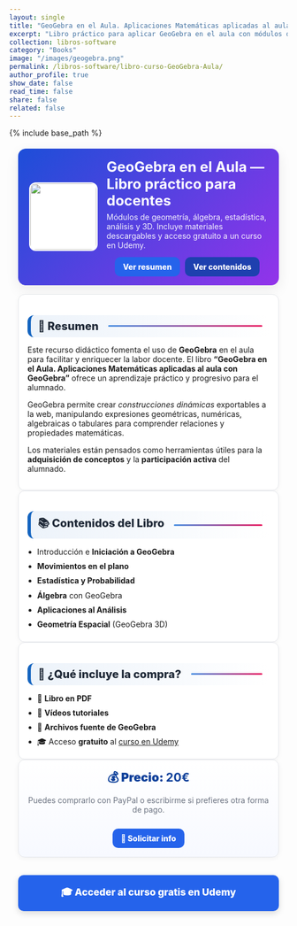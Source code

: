 ```yaml
---
layout: single
title: "GeoGebra en el Aula. Aplicaciones Matemáticas aplicadas al aula con GeoGebra"
excerpt: "Libro práctico para aplicar GeoGebra en el aula con módulos de geometría, estadística, álgebra y análisis. Incluye acceso gratuito a un curso de Udemy y materiales descargables."
collection: libros-software
category: "Books"
image: "/images/geogebra.png"
permalink: /libros-software/libro-curso-GeoGebra-Aula/
author_profile: true
show_date: false
read_time: false
share: false
related: false
---
```


{% include base_path %}

<!-- ✅ SEO básico -->
<link rel="canonical" href="{{ site.url }}{{ page.permalink }}">
<meta name="robots" content="index,follow">
<meta name="description" content="Libro 'GeoGebra en el Aula' con módulos de geometría, álgebra, estadística, análisis y 3D. Incluye curso Udemy gratuito y materiales descargables.">

<!-- ✅ Open Graph / Twitter -->
<meta property="og:title" content="Libro: GeoGebra en el Aula — Aplicaciones Matemáticas">
<meta property="og:description" content="Libro práctico para aplicar GeoGebra en el aula. Incluye curso Udemy gratuito y recursos descargables.">
<meta property="og:type" content="book">
<meta property="og:url" content="{{ site.url }}{{ page.permalink }}">
<meta property="og:image" content="{{ site.url }}{{ page.image }}">
<meta property="og:image:width" content="1200"><meta property="og:image:height" content="630">

<meta name="twitter:card" content="summary_large_image">
<meta name="twitter:title" content="Libro: GeoGebra en el Aula — Aplicaciones Matemáticas">
<meta name="twitter:description" content="Módulos de geometría, álgebra, estadística, análisis y 3D. Con curso Udemy gratuito.">
<meta name="twitter:image" content="{{ site.url }}{{ page.image }}">

<!-- ✅ JSON-LD (Book + Offer) -->
<script type="application/ld+json">
{
  "@context":"https://schema.org",
  "@type":"Book",
  "name":"GeoGebra en el Aula. Aplicaciones Matemáticas aplicadas al aula con GeoGebra",
  "author":{"@type":"Person","name":"Manuel Castillo-Cara","url":"https://www.manuelcastillo.eu/"},
  "description":"Libro educativo para el uso práctico de GeoGebra en el aula. Incluye módulos sobre geometría, álgebra, estadística, análisis y geometría 3D, además de recursos descargables y acceso a curso online.",
  "image":"{{ site.url }}{{ page.image }}",
  "url":"{{ site.url }}{{ page.permalink }}",
  "publisher":{"@type":"Organization","name":"Autoedición"},
  "inLanguage":"es",
  "offers":{
    "@type":"Offer",
    "price":"20.00",
    "priceCurrency":"EUR",
    "availability":"https://schema.org/InStock",
    "url":"{{ site.url }}{{ page.permalink }}"
  }
}
</script>

<!-- 🎨 Estilos unificados -->
<style>
  :root{
    --ink:#1f2937; --muted:#6b7280; --bd:#e5e7eb; --soft:#f8fafc;
    --card:#ffffff; --brand:#1565c0; --brand2:#0b67b8;
    --cta:#2563eb; --cta-hover:#1d4ed8; --cta-soft:#eaf1ff;
  }
  .book-wrap{max-width:1050px;margin:0 auto;padding:0 1rem}

  /* HERO */
  .book-hero{
    display:flex; gap:1rem; align-items:center; flex-wrap:wrap;
    background:linear-gradient(135deg,#1d4ed8 0%, #9333ea 100%);
    color:#fff; border-radius:14px; padding:1rem 1.25rem; margin:1.25rem 0 1rem;
    box-shadow:0 8px 24px rgba(0,0,0,.08);
  }
  .book-hero img{
    width:120px; height:120px; object-fit:cover; border-radius:12px;
    background:#fff; border:2px solid rgba(255,255,255,.7);
  }
  .book-hero h1{font-size:1.6rem; margin:.1rem 0 .3rem; line-height:1.2}
  .book-hero p{margin:0; opacity:.95}
  .hero-actions{display:flex; justify-content:center; align-items:center; gap:.6rem; flex-wrap:wrap; margin-top:.8rem; text-align:center}

  /* Botones */
  .btn{display:inline-block; padding:.65em 1.05em; border-radius:10px; font-weight:800; text-decoration:none; border:0; cursor:pointer; transition: transform .06s ease, box-shadow .15s ease, background-color .15s ease;}
  .btn:hover{ transform:translateY(-1px); box-shadow:0 6px 16px rgba(0,0,0,.18) }
  .btn-primary{ background:var(--cta); color:#fff !important; }
  .btn-primary:hover{ background:var(--cta-hover) !important; }
  .btn-ghost{ background:#1e40af; color:#fff !important; border:none; }
  .btn-ghost:hover{ background:#1e3a8a; }

  /* Secciones */
  .section-title{
    display:flex; align-items:center; gap:.5rem;
    font-size:1.25rem; font-weight:800; color:var(--ink);
    background:linear-gradient(90deg, rgba(21,101,192,.08), #fff);
    border-left:6px solid var(--brand);
    border-radius:12px; padding:.5rem .8rem; margin:1.3rem 0 .8rem;
  }
  .section-title::after{
    content:""; flex:1; height:3px; margin-left:.6rem;
    background:linear-gradient(to right,#4a90e2,#e91e63); border-radius:2px;
  }

  .card{ background:var(--card); border:1px solid var(--bd); border-radius:12px; padding:1rem; box-shadow:0 2px 10px rgba(0,0,0,.04); }
  .list{ margin:.35rem 0 0; padding-left:1.1rem }
  .list li{ margin:.28rem 0; line-height:1.55 }

  /* Bloque compra */
  .buy-card{
    display:flex; flex-direction:column; gap:.6rem; align-items:center; text-align:center;
    background:linear-gradient(180deg,#ffffff,#f7f9ff);
    border:1px solid var(--bd); border-radius:12px; padding:1rem;
    box-shadow:0 2px 10px rgba(0,0,0,.05);
  }
  .price{font-size:1.35rem; font-weight:900; color:#0b3e99}

  /* CTA inferior grande */
  .cta-center{ display:flex; justify-content:center; margin:2rem 0; }
  .cta-center .btn-primary{ padding:1em 2.5em; font-size:1.1rem; min-width:clamp(240px,40vw,420px); text-align:center; box-shadow:0 4px 12px rgba(0,0,0,.15); }

  /* Ocultar meta del theme */
  .page__meta, .page__meta-title, .page__taxonomy, .page__date{ display:none !important; }
</style>

<div class="book-wrap">

  <!-- HERO -->
  <section class="book-hero">
    <img src="{{ page.image }}" alt="Portada del libro GeoGebra en el Aula">
    <div style="flex:1">
      <h1>GeoGebra en el Aula — Libro práctico para docentes</h1>
      <p>Módulos de geometría, álgebra, estadística, análisis y 3D. Incluye materiales descargables y acceso gratuito a un curso en Udemy.</p>
      <div class="hero-actions">
        <a class="btn btn-primary" href="#resumen">Ver resumen</a>
        <a class="btn btn-ghost" href="#contenidos">Ver contenidos</a>
      </div>
    </div>
  </section>

  <!-- RESUMEN -->
  <div id="resumen" class="card">
    <h2 class="section-title">📘 Resumen</h2>
    <p>Este recurso didáctico fomenta el uso de <strong>GeoGebra</strong> en el aula para facilitar y enriquecer la labor docente. El libro <strong>“GeoGebra en el Aula. Aplicaciones Matemáticas aplicadas al aula con GeoGebra”</strong> ofrece un aprendizaje práctico y progresivo para el alumnado.</p>
    <p>GeoGebra permite crear <em>construcciones dinámicas</em> exportables a la web, manipulando expresiones geométricas, numéricas, algebraicas o tabulares para comprender relaciones y propiedades matemáticas.</p>
    <p>Los materiales están pensados como herramientas útiles para la <strong>adquisición de conceptos</strong> y la <strong>participación activa</strong> del alumnado.</p>
  </div>

  <!-- CONTENIDOS -->
  <div id="contenidos" class="card">
    <h2 class="section-title">📚 Contenidos del Libro</h2>
    <ul class="list">
      <li>Introducción e <strong>Iniciación a GeoGebra</strong></li>
      <li><strong>Movimientos en el plano</strong></li>
      <li><strong>Estadística y Probabilidad</strong></li>
      <li><strong>Álgebra</strong> con GeoGebra</li>
      <li><strong>Aplicaciones al Análisis</strong></li>
      <li><strong>Geometría Espacial</strong> (GeoGebra 3D)</li>
    </ul>
  </div>

  <!-- QUÉ INCLUYE -->
  <div class="card">
    <h2 class="section-title">🎁 ¿Qué incluye la compra?</h2>
    <ul class="list">
      <li>📕 <strong>Libro en PDF</strong></li>
      <li>🎥 <strong>Vídeos tutoriales</strong></li>
      <li>📂 <strong>Archivos fuente de GeoGebra</strong></li>
      <li>🎓 Acceso <strong>gratuito</strong> al <a href="https://www.udemy.com/course/matematicas-geogebra/?couponCode=AGO_2025" target="_blank" rel="noopener">curso en Udemy</a></li>
    </ul>
  </div>

  <!-- PRECIO & COMPRA -->
  <div class="buy-card">
    <div class="price">💰 Precio: <strong>20€</strong></div>
    <p style="margin:.1rem 0 .6rem; color:var(--muted)">Puedes comprarlo con PayPal o escribirme si prefieres otra forma de pago.</p>
    <div style="margin-top:.4rem">
      <a class="btn btn-primary" href="mailto:manwest.c@gmail.com">📩 Solicitar info</a>
    </div>
  </div>

  <!-- CTA inferior -->
  <div class="cta-center">
    <a class="btn btn-primary" href="https://www.udemy.com/course/matematicas-geogebra/?couponCode=AGO_2025" target="_blank" rel="noopener">🎓 Acceder al curso gratis en Udemy</a>
  </div>
</div>

<script 
  src="https://www.paypal.com/sdk/js?client-id=BAAFLtzEbhR-v2Nk6YVEdhvWJzPrGcmQm4dOmmv6DDKyXomXKpToxESEA_da2HErs94WB2HVZrH396-SUg&components=hosted-buttons&disable-funding=venmo&currency=EUR">
</script>

<div id="paypal-container-UX7UBGJ8TCPTW"></div>
<script>
  paypal.HostedButtons({
    hostedButtonId: "UX7UBGJ8TCPTW",
  }).render("#paypal-container-UX7UBGJ8TCPTW")
</script>

